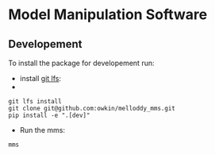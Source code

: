 # Model Manipulation Software

## Developement

To install the package for developement run:

- install [git lfs](https://git-lfs.github.com/):
-
```
git lfs install
git clone git@github.com:owkin/melloddy_mms.git
pip install -e ".[dev]"
```

- Run the mms:

```
mms
```
